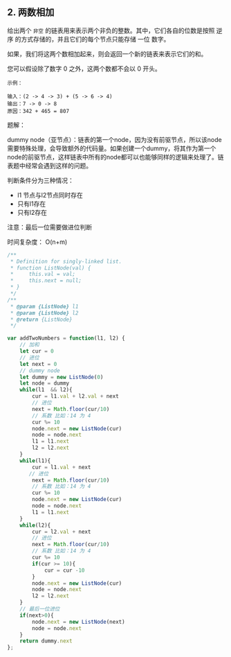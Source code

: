 ## 2. 两数相加

给出两个 `非空` 的链表用来表示两个非负的整数。其中，它们各自的位数是按照 逆序 的方式存储的，并且它们的每个节点只能存储 一位 数字。

如果，我们将这两个数相加起来，则会返回一个新的链表来表示它们的和。

您可以假设除了数字 0 之外，这两个数都不会以 0 开头。

```
示例：

输入：(2 -> 4 -> 3) + (5 -> 6 -> 4)
输出：7 -> 0 -> 8
原因：342 + 465 = 807

```

题解：

dummy node（亚节点）：链表的第一个node，因为没有前驱节点，所以该node需要特殊处理，会导致额外的代码量。如果创建一个dummy，将其作为第一个node的前驱节点，这样链表中所有的node都可以也能够同样的逻辑来处理了。链表题中经常会遇到这样的问题。

判断条件分为三种情况：

- l1 节点与l2节点同时存在
- 只有l1存在
- 只有l2存在

注意：最后一位需要做进位判断

时间复杂度： O(n+m)

```javascript
/**
 * Definition for singly-linked list.
 * function ListNode(val) {
 *     this.val = val;
 *     this.next = null;
 * }
 */
/**
 * @param {ListNode} l1
 * @param {ListNode} l2
 * @return {ListNode}
 */

var addTwoNumbers = function(l1, l2) {
    // 加和
    let cur = 0
    // 进位
    let next = 0
    // dummy node
    let dummy = new ListNode(0)
    let node = dummy
    while(l1  && l2){
        cur = l1.val + l2.val + next
        // 进位
        next = Math.floor(cur/10)
        // 系数 比如：14 为 4
        cur %= 10
        node.next = new ListNode(cur)
        node = node.next
        l1 = l1.next
        l2 = l2.next
    }
    while(l1){
        cur = l1.val + next
       // 进位
        next = Math.floor(cur/10)
        // 系数 比如：14 为 4
        cur %= 10
        node.next = new ListNode(cur)
        node = node.next
        l1 = l1.next
    }
    while(l2){
        cur = l2.val + next
        // 进位
        next = Math.floor(cur/10)
        // 系数 比如：14 为 4
        cur %= 10
        if(cur >= 10){
            cur = cur -10
        }
        node.next = new ListNode(cur)
        node = node.next
        l2 = l2.next
    }
    // 最后一位进位
    if(next>0){
        node.next = new ListNode(next)
        node = node.next
    }
    return dummy.next
};
```